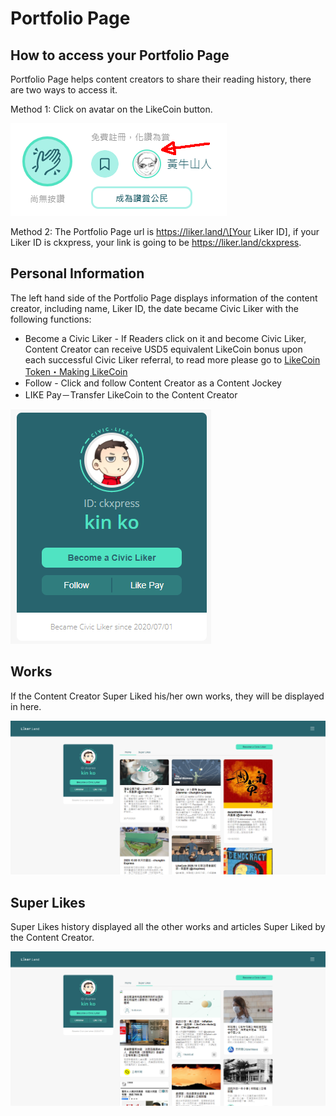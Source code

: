 # Portfolio Page

## How to access your Portfolio Page

Portfolio Page helps content creators to share their reading history, there are two ways to access it.

Method 1: Click on avatar on the LikeCoin button.

![](../../.gitbook/assets/super-like-reader-4.png)

Method 2: The Portfolio Page url is https://liker.land/\[Your Liker ID\], if your Liker ID is ckxpress, your link is going to be https://liker.land/ckxpress. 

## Personal Information

The left hand side of the Portfolio Page displays information of the content creator, including name, Liker ID, the date became Civic Liker with the following functions:

* Become a Civic Liker - If Readers click on it and become Civic Liker, Content Creator can receive USD5 equivalent LikeCoin bonus upon each successful Civic Liker referral, to read more please go to [LikeCoin Token・Making LikeCoin](https://docs.like.co/user-guide/likecoin-token/how-do-i-make-likecoin)
* Follow - Click and follow Content Creator as a Content Jockey
* LIKE Pay－Transfer LikeCoin to the Content Creator

![](../../.gitbook/assets/portfolio-page-3-en.png)

## Works

If the Content Creator Super Liked his/her own works, they will be displayed in here.

![](../../.gitbook/assets/portfolio-page-1-en.png)

## Super Likes

Super Likes history displayed all the other works and articles Super Liked by the Content Creator.

![](../../.gitbook/assets/portfolio-page-2-en%20%281%29.png)

